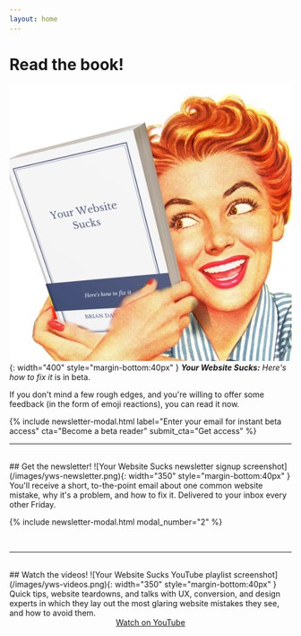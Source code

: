 ```yaml
---
layout: home
---
```


# Read the book!
![Your Website Sucks book image](/images/yws-book.png){: width="400" style="margin-bottom:40px" }
_**Your Website Sucks:** Here's how to fix it_ is in beta. 

If you don't mind a few rough edges, and you're willing to offer some feedback (in the form of emoji reactions), you can read it now.

{% include newsletter-modal.html label="Enter your email for instant beta access" cta="Become a beta reader" submit_cta="Get access" %}

---

<br />
## Get the newsletter!
![Your Website Sucks newsletter signup screenshot](/images/yws-newsletter.png){: width="350" style="margin-bottom:40px" }
You'll receive a short, to-the-point email about one common website mistake, why it's a problem, and how to fix it. Delivered to your inbox every other Friday.

{% include newsletter-modal.html modal_number="2" %}

<br />

---

<br />
## Watch the videos!
![Your Website Sucks YouTube playlist screenshot](/images/yws-videos.png){: width="350" style="margin-bottom:40px" }
Quick tips, website teardowns, and talks with UX, conversion, and design experts in which they lay out the most glaring website mistakes they see, and how to avoid them.

<center><a href="https://www.youtube.com/channel/UCi7Tdfq87gF7atPHzGRb99A" class="paper-btn" target="_blank" rel="noopener noreferrer">Watch on YouTube</a></center>
